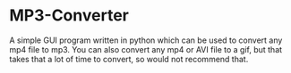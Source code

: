 # MP3-Converter
A simple GUI program written in python which can be used to convert any mp4 file to mp3. You can also convert any mp4 or AVI file to a gif, but that takes that a lot of time to convert, so would not recommend that.
